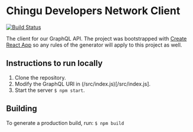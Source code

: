 # Chingu Developers Network Client

[![Build Status](https://travis-ci.org/chingu-x/chingu-client.svg?branch=development)](https://travis-ci.org/chingu-x/chingu-client)

The client for our GraphQL API. The project was bootstrapped with
[Create React App](https://github.com/facebookincubator/create-react-app) so any
rules of the generator will apply to this project as well.

## Instructions to run locally

1. Clone the repository.
2. Modify the GraphQL URI in (/src/index.js)[/src/index.js].
3. Start the server `$ npm start`.

## Building

To generate a production build, run: `$ npm build`
